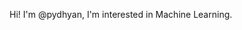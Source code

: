 Hi! I'm @pydhyan, I'm interested in Machine Learning.

<!---
pydhyan/pydhyan is a ✨ special ✨ repository because its `README.md` (this file) appears on your GitHub profile.
You can click the Preview link to take a look at your changes.
--->
